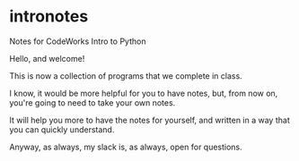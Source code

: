 # intronotes
Notes for CodeWorks Intro to Python

Hello, and welcome!

This is now a collection of programs that we complete in class.

I know, it would be more helpful for you to have notes, but, from now on, you're going to need to take your own notes.

It will help you more to have the notes for yourself, and written in a way that you can quickly understand.

Anyway, as always, my slack is, as always, open for questions.
